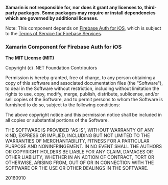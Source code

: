 **Xamarin is not responsible for, nor does it grant any licenses to, third-party packages. Some packages may require or install dependencies which are governed by additional licenses.**

Note: This component depends on [Firebase Auth for iOS](https://firebase.google.com/docs/auth/ios/manage-users), which is subject to the [Terms of Service for Firebase Services](https://firebase.google.com/terms/).

### Xamarin Component for Firebase Auth for iOS

**The MIT License (MIT)**

Copyright (c) .NET Foundation Contributors

Permission is hereby granted, free of charge, to any person obtaining a copy of this software and associated documentation files (the "Software"), to deal in the Software without restriction, including without limitation the rights to use, copy, modify, merge, publish, distribute, sublicense, and/or sell copies of the Software, and to permit persons to whom the Software is furnished to do so, subject to the following conditions:

The above copyright notice and this permission notice shall be included in all copies or substantial portions of the Software.

THE SOFTWARE IS PROVIDED "AS IS", WITHOUT WARRANTY OF ANY KIND, EXPRESS OR IMPLIED, INCLUDING BUT NOT LIMITED TO THE WARRANTIES OF MERCHANTABILITY, FITNESS FOR A PARTICULAR PURPOSE AND NONINFRINGEMENT. IN NO EVENT SHALL THE AUTHORS OR COPYRIGHT HOLDERS BE LIABLE FOR ANY CLAIM, DAMAGES OR OTHER LIABILITY, WHETHER IN AN ACTION OF CONTRACT, TORT OR OTHERWISE, ARISING FROM, OUT OF OR IN CONNECTION WITH THE SOFTWARE OR THE USE OR OTHER DEALINGS IN THE SOFTWARE.

20160910